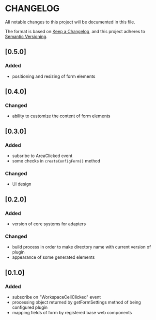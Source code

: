 # CHANGELOG

All notable changes to this project will be documented in this file.

The format is based on [Keep a Changelog](https://keepachangelog.com/en/1.0.0/),
and this project adheres to [Semantic Versioning](https://semver.org/spec/v2.0.0.html).

## [0.5.0]

### Added

- positioning and resizing of form elements

## [0.4.0]

### Changed

- ability to customize the content of form elements

## [0.3.0]

### Added

- subsribe to AreaClicked event
- some checks in `createConfigForm()` method

### Changed

- UI design

## [0.2.0]

### Added

- version of core systems for adapters

### Changed

- build process in order to make directory name with current version of plugin
- appearance of some generated elements

## [0.1.0]

### Added

- subscribe on "WorkspaceCellClicked" event
- processing object returned by getFormSettings method of being configured plugin
- mapping fields of form by registered base web components

